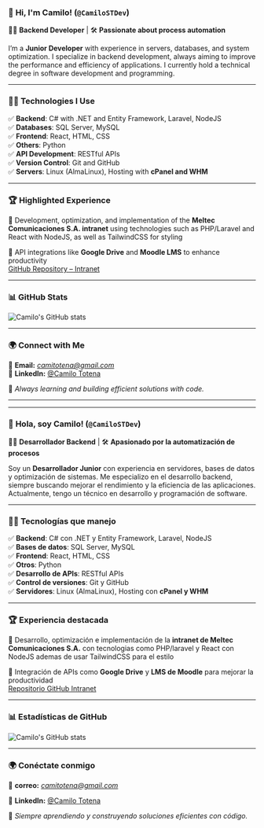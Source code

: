 ### 🚀 **Hi, I'm Camilo!** (`@CamiloSTDev`)  
👨‍💻 **Backend Developer** | 🛠️ **Passionate about process automation**

I’m a **Junior Developer** with experience in servers, databases, and system optimization. I specialize in backend development, always aiming to improve the performance and efficiency of applications. I currently hold a technical degree in software development and programming.

---

### 🧑‍💻 **Technologies I Use**
✅ **Backend**: C# with .NET and Entity Framework, Laravel, NodeJS  
✅ **Databases**: SQL Server, MySQL  
✅ **Frontend**: React, HTML, CSS  
✅ **Others**: Python  
✅ **API Development**: RESTful APIs  
✅ **Version Control**: Git and GitHub  
✅ **Servers**: Linux (AlmaLinux), Hosting with **cPanel and WHM**

---

### 🏆 **Highlighted Experience**
🔹 Development, optimization, and implementation of the **Meltec Comunicaciones S.A. intranet** using technologies such as PHP/Laravel and React with NodeJS, as well as TailwindCSS for styling  

🔹 API integrations like **Google Drive** and **Moodle LMS** to enhance productivity  
   [GitHub Repository – Intranet](https://github.com/JohanFR11/Proyecto_Intermeltece.git)

---

### 📊 **GitHub Stats**
![Camilo's GitHub stats](https://github-readme-stats.vercel.app/api?username=CamiloSTDev&show_icons=true&theme=tokyonight)  
<!--![Top Langs](https://github-readme-stats.vercel.app/api/top-langs/?username=CamiloSTDev&layout=compact&theme=tokyonight) -->

---

### 🌍 **Connect with Me**
📌 **Email:** *camitotena@gmail.com*  
📌 **LinkedIn:** [@Camilo Totena](https://www.linkedin.com/in/camilo-totena-964b93311)

🚀 *Always learning and building efficient solutions with code.*

---

---

### 🚀 **Hola, soy Camilo!** (`@CamiloSTDev`)
👨‍💻 **Desarrollador Backend** | 🛠️ **Apasionado por la automatización de procesos**  

Soy un **Desarrollador Junior** con experiencia en servidores, bases de datos y optimización de sistemas. Me especializo en el desarrollo backend, siempre buscando mejorar el rendimiento y la eficiencia de las aplicaciones. Actualmente, tengo un técnico en desarrollo y programación de software.  

---

### 🧑‍💻 **Tecnologías que manejo**
✅ **Backend**: C# con .NET y Entity Framework, Laravel, NodeJS  
✅ **Bases de datos**:  SQL Server, MySQL  
✅ **Frontend**: React, HTML, CSS  
✅ **Otros**: Python  
✅ **Desarrollo de APIs**: RESTful APIs  
✅ **Control de versiones**: Git y GitHub  
✅ **Servidores**: Linux (AlmaLinux), Hosting con **cPanel y WHM**

---

### 🏆 **Experiencia destacada**
🔹 Desarrollo, optimización e implementación de la **intranet de Meltec Comunicaciones S.A.** con tecnologias como PHP/laravel y React con NodeJS ademas de usar TailwindCSS para el estilo


🔹 Integración de APIs como **Google Drive** y **LMS de Moodle** para mejorar la productividad  
   [Repositorio GitHub Intranet](https://github.com/JohanFR11/Proyecto_Intermeltece.git)

---

### 📊 **Estadísticas de GitHub**
![Camilo's GitHub stats](https://github-readme-stats.vercel.app/api?username=CamiloSTDev&show_icons=true&theme=tokyonight)  
<!--![Top Langs](https://github-readme-stats.vercel.app/api/top-langs/?username=CamiloSTDev&layout=compact&theme=tokyonight)  -->

---

### 🌍 **Conéctate conmigo**
📌 **correo:** *camitotena@gmail.com*

📌 **LinkedIn:** [@Camilo Totena](https://www.linkedin.com/in/camilo-totena-964b93311)

🚀 *Siempre aprendiendo y construyendo soluciones eficientes con código.*
